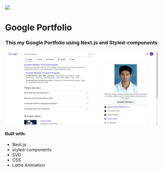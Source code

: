 [![](https://img.icons8.com/bubbles/150/resume.png)](https://img.icons8.com/bubbles/150/resume.png)

# Google Portfolio

<h3  align="center">This my Google Portfolio using Next.js and Styled-components</h3>

![Google Portfolio](/public//assets/thumbs/GooglePortfolio.png)

#### Built with:

- Next.js
- styled-components
- SVG
- CSS
- Lottie Animation
